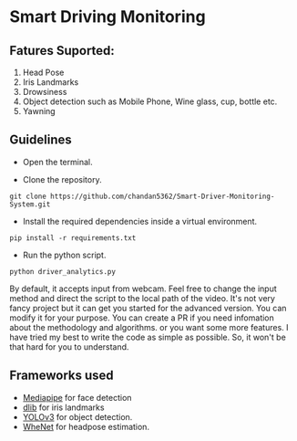 # Smart Driving Monitoring

## Fatures Suported:
1. Head Pose
2. Iris Landmarks
3. Drowsiness
4. Object detection such as Mobile Phone, Wine glass, cup, bottle etc.
5. Yawning


## Guidelines

* Open the terminal.

* Clone the repository.
```
git clone https://github.com/chandan5362/Smart-Driver-Monitoring-System.git
```
* Install the required dependencies inside a virtual environment.
```
pip install -r requirements.txt
```
* Run the python script.
```
python driver_analytics.py
```

By default, it accepts input from webcam. Feel free to change the input method and direct the script to the local path of the video. It's not very fancy project but it can get you started for the advanced version. You can modify it for your purpose. You can create a PR if you need infomation about the methodology and algorithms. or you want some more features. I have tried my best to write the code as simple as possible. So, it won't be that hard for you to understand.


## Frameworks used
* [Mediapipe](https://google.github.io/mediapipe/) for face detection
* [dlib](https://github.com/davisking/dlib) for iris landmarks
* [YOLOv3](https://pjreddie.com/darknet/yolo/) for object detection.
* [WheNet](https://arxiv.org/abs/2005.10353) for headpose estimation.






